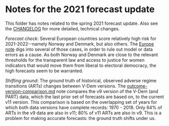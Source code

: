 Notes for the 2021 forecast update
==================================

This folder has notes related to the spring 2021 forecast update. Also see the [CHANGELOG](../CHANGELOG.md) for more detailed, technical changes. 

_Forecast check_: Several European countries score relatively high risk for 2021-2022--namely Norway and Denmark, but also others. The [Europe note](europe-note.md) digs into several of those cases, in order to rule out model or data errors as a cause. As both Norway and Denmark are close to the relevant thresholds for the transparent law and access to justice for women indicators that would move them from liberal to electoral democracy, the high forecasts seem to be warranted.

_Shifting ground_: The ground truth of historical, observed adverse regime transitions (ARTs) changes between V-Dem versions. The  [outcome-version-comparison.md](outcome-version-comparison.md) note compares the v9 version of the V-Dem (and PART) data, which the last prior set of forecasts are based on, to the current v11 version. This comparison is based on the overlapping set of years for which both data versions have complete records: 1970 - 2018. Only 64% of ARTs in the v9 data are also in v11; 80% of v11 ARTs are also in v9. This is a problem for making accurate forecasts: the ground truth shifts under us. 


